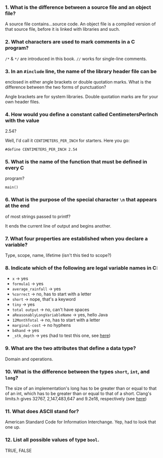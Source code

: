 ### 1. What is the difference between a source file and an object file?

A source file contains...source code. An object file is a compiled 
  version of that source file, before it is linked with libraries and such.

### 2. What characters are used to mark comments in a C program?

`/*` & `*/` are introduced in this book. `//` works for single-line comments.

### 3. In an `#include` line, the name of the library header file can be 
  enclosed in either angle brackets or double quotation marks. What is the 
  difference between the two forms of punctuation?

Angle brackets are for system libraries. Double quotation marks are for your 
  own header files.

### 4. How would you define a constant called CentimetersPerInch with the value
  2.54?

Well, I'd call it `CENTIMETERS_PER_INCH` for starters. Here you go:

`#define CENTIMETERS_PER_INCH 2.54`

### 5. What is the name of the function that must be defined in every C 
  program?

`main()`

### 6. What is the purpose of the special character `\n` that appears at the end 
  of most strings passed to printf?

It ends the current line of output and begins another.

### 7. What four properties are established when you declare a variable?

Type, scope, name, lifetime (isn't this tied to scope?)

### 8. Indicate which of the following are legal variable names in C:

* `x` -> yes
* `formula1` -> yes
* `average_rainfall` -> yes
* `%correct` -> no, has to start with a letter
* `short` -> nope, that's a keyword
* `tiny` -> yes
* `total output` -> no, can't have spaces
* `aReasonablyLongVariableName` -> yes, hello Java
* `12MonthTotal` -> no, has to start with a letter
* `marginal-cost` -> no hyphens
* `b4hand` -> yes
* `_stk_depth` -> yes (had to test this one, see [here](vars.c))

### 9. What are the two attributes that define a data type?

Domain and operations.

### 10. What is the difference between the types `short`, `int`, and `long`?

The size of an implementation's long has to be greater than or equal to that 
  of an int, which has to be greater than or equal to that of a short. 
  Clang's limits.h gives 32767, 2,147,483,647 and 9.2e18, respectively 
  (see [here](ints.c))

### 11. What does ASCII stand for?

American Standard Code for Information Interchange. Yep, had to look that 
  one up.

### 12. List all possible values of type `bool`.

TRUE, FALSE
